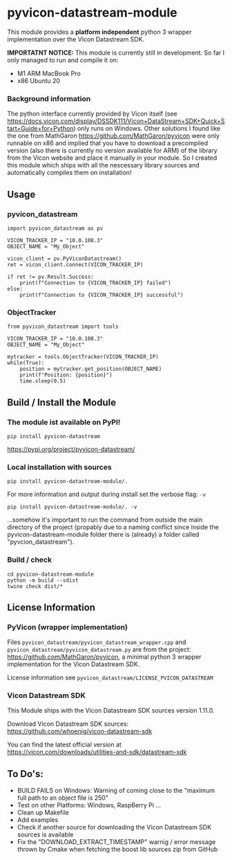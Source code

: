 # pyvicon-datastream-module
This module provides a **platform independent** python 3 wrapper implementation over the Vicon Datastream SDK.

**IMPORTATNT NOTICE:**
This module is currently still in development. So far I only managed to run and compile it on:
- M1 ARM MacBook Pro
- x86 Ubuntu 20 


### Background information
The python interface currently provided by Vicon itself (see https://docs.vicon.com/display/DSSDK111/Vicon+DataStream+SDK+Quick+Start+Guide+for+Python) only runs on Windows. Other solutions I found like the one from MathGaron https://github.com/MathGaron/pyvicon were only runnable on x86 and implied that you have to download a precompiled version (also there is currently no version available for ARM) of the library from the Vicon website and place it manually in your module.
So I created this module which ships with all the nescessary library sources and automatically compiles them on installation!



## Usage
### pyvicon_datastream
```
import pyvicon_datastream as pv

VICON_TRACKER_IP = "10.0.108.3"
OBJECT_NAME = "My_Object"

vicon_client = pv.PyViconDatastream()
ret = vicon_client.connect(VICON_TRACKER_IP)

if ret != pv.Result.Success:
    print(f"Connection to {VICON_TRACKER_IP} failed")
else:
    print(f"Connection to {VICON_TRACKER_IP} successful")
```

### ObjectTracker
```
from pyvicon_datastream import tools

VICON_TRACKER_IP = "10.0.108.3"
OBJECT_NAME = "My_Object"

mytracker = tools.ObjectTracker(VICON_TRACKER_IP)
while(True):
    position = mytracker.get_position(OBJECT_NAME)
    print(f"Position: {position}")
    time.sleep(0.5)
```


## Build / Install the Module

### The module ist available on PyPI!
`pip install pyvicon-datastream`

https://pypi.org/project/pyvicon-datastream/

### Local installation with sources
`pip install pyvicon-datastream-module/.`

For more information and output during install set the verbose flag: `-v`

`pip install pyvicon-datastream-module/. -v`

...somehow it's important to run the command from outside the main directory of the project (propably due to a naming conflict since inside the pyvicon-datastream-module folder there is (already) a folder called "pyvcion_datastream").

### Build / check
```
cd pyvicon-datastream-module
python -m build --sdist
twine check dist/*
```

## License Information
### PyVicon (wrapper implementation)
Files `pyvicon_datastream/pyvicon_datastream_wrapper.cpp` and `pyvicon_datastream/pyvicon_datastream.py` are from the project: https://github.com/MathGaron/pyvicon, a minimal python 3 wrapper implementation for the Vicon Datastream SDK.

License information see `pyvicon_datastream/LICENSE_PVICON_DATASTREAM`


### Vicon Datastream SDK
This Module ships with the Vicon Datastream SDK sources version 1.11.0.

Download Vicon Datastream SDK sources: https://github.com/whoenig/vicon-datastream-sdk

You can find the latest official version at https://vicon.com/downloads/utilities-and-sdk/datastream-sdk



## To Do's:
- BUILD FAILS on Windows: Warning of coming close to the "maximum full path to an object file is 250"
- Test on other Platforms: Windows, RaspBerry Pi ...
- Clean up Makefile
- Add examples
- Check if another source for downloading the Vicon Datastream SDK sources is available
- Fix the "DOWNLOAD_EXTRACT_TIMESTAMP" warnig / error message thrown by Cmake when fetching the boost lib sources zip from GitHub